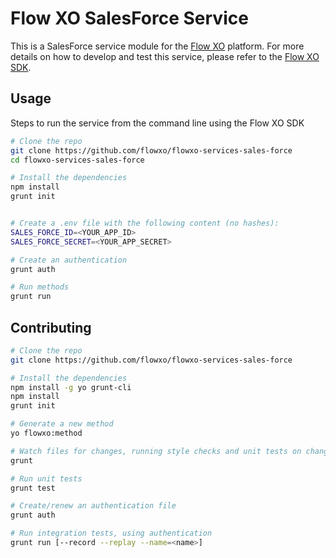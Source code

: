 # Flow XO SalesForce Service

This is a SalesForce service module for the [Flow XO](https://flowxo.com) platform. For more details on how to develop and test this service, please refer to the [Flow XO SDK](http://github.com/flowxo/flowxo-sdk).

## Usage

Steps to run the service from the command line using the Flow XO SDK
``` bash
# Clone the repo
git clone https://github.com/flowxo/flowxo-services-sales-force
cd flowxo-services-sales-force

# Install the dependencies
npm install
grunt init


# Create a .env file with the following content (no hashes):
SALES_FORCE_ID=<YOUR_APP_ID>
SALES_FORCE_SECRET=<YOUR_APP_SECRET>

# Create an authentication
grunt auth

# Run methods
grunt run
```

## Contributing

``` bash
# Clone the repo
git clone https://github.com/flowxo/flowxo-services-sales-force

# Install the dependencies
npm install -g yo grunt-cli
npm install
grunt init

# Generate a new method
yo flowxo:method

# Watch files for changes, running style checks and unit tests on change
grunt

# Run unit tests
grunt test

# Create/renew an authentication file
grunt auth

# Run integration tests, using authentication
grunt run [--record --replay --name=<name>]

```
